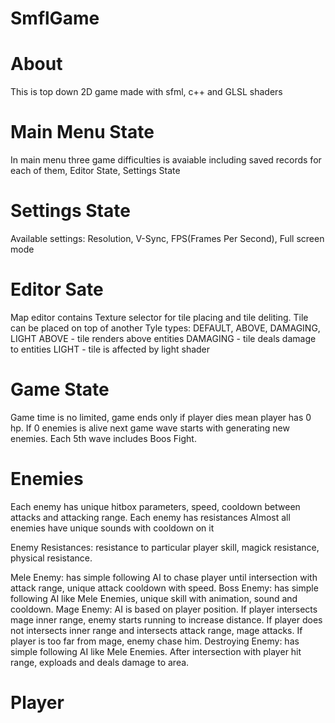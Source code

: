 # SmflGame

# About
This is top down 2D game made with sfml, c++ and GLSL shaders

# Main Menu State
In main menu three game difficulties is avaiable including saved records for each of them, Editor State, Settings State

# Settings State
Available settings: Resolution, V-Sync, FPS(Frames Per Second), Full screen mode

# Editor Sate
Map editor contains Texture selector for tile placing and tile deliting. Tile can be placed on top of another
Tyle types: DEFAULT, ABOVE, DAMAGING, LIGHT
ABOVE - tile renders above entities
DAMAGING - tile deals damage to entities
LIGHT - tile is affected by light shader

# Game State
Game time is no limited, game ends only if player dies mean player has 0 hp. If 0 enemies is alive next game wave starts with generating new enemies. Each 5th wave includes Boos Fight.

# Enemies
Each enemy has unique hitbox parameters, speed, cooldown between attacks and attacking range. Each enemy has resistances
Almost all enemies have unique sounds with cooldown on it

Enemy Resistances: resistance to particular player skill, magick resistance, physical resistance.

Mele Enemy: has simple following AI to chase player until intersection with attack range, unique attack cooldown with speed.
Boss Enemy: has simple following AI like Mele Enemies, unique skill with animation, sound and cooldown.
Mage Enemy: AI is based on player position. If player intersects mage inner range, enemy starts running to increase distance. If player does not intersects inner range and intersects attack range, mage attacks. If player is too far from mage, enemy chase him.
Destroying Enemy: has simple following AI like Mele Enemies. After intersection with player hit range, exploads and deals damage to area.

# Player




